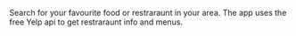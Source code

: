 Search for your favourite food or restraraunt in your area. The app uses the free Yelp api to get restraraunt info and menus. 
